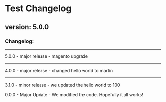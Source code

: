 # Test Changelog

## version: 5.0.0

### Changelog:

---

5.0.0 - major release - magento upgrade

---

4.0.0 - major release - changed hello world to martin

---

3.1.0 - minor release - we updated the hello world to 100

0.0.0 - Major Update - We modified the code. Hopefully it all works!
